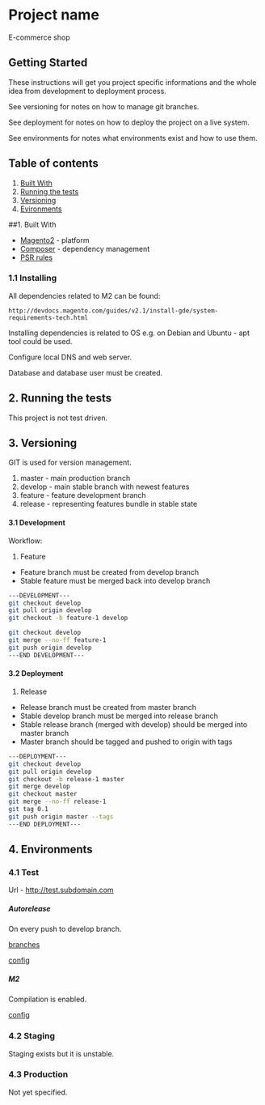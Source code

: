# Project name

E-commerce shop

## Getting Started

These instructions will get you project specific informations and
the whole idea from development to deployment process.

See versioning for notes on how to manage git branches.

See deployment for notes on how to deploy the project on a live system.

See environments for notes what environments exist and how to use them.

## Table of contents
1. [Built With](#1-built-with)
2. [Running the tests](#2-running-the-tests)
3. [Versioning](#3-versioning)
4. [Evironments](#4-environments)

##1. Built With
* [Magento2](https://developer.magento.com/) - platform
* [Composer](https://getcomposer.org/) - dependency management
* [PSR rules](http://www.php-fig.org/psr/)

### 1.1 Installing
All dependencies related to M2 can be found:
```
http://devdocs.magento.com/guides/v2.1/install-gde/system-requirements-tech.html
```

Installing dependencies is related to OS 
e.g. on Debian and Ubuntu - apt tool could be used.

Configure local DNS and  web server.

Database and database user must be created.

## 2. Running the tests

This project is not test driven.

## 3. Versioning

GIT is used for version management.

1. master - main production branch
2. develop - main stable branch with newest features
3. feature - feature development branch
4. release - representing features bundle in stable state

#### 3.1 Development

Workflow: 
1. Feature

* Feature branch must be created from develop branch
* Stable feature must be merged back into develop branch

```bash
---DEVELOPMENT---
git checkout develop
git pull origin develop
git checkout -b feature-1 develop

git checkout develop
git merge --no-ff feature-1
git push origin develop
---END DEVELOPMENT---
```
#### 3.2 Deployment

1. Release 

* Release branch must be created from master branch
* Stable develop branch must be merged into release branch
* Stable release branch (merged with develop) 
should be merged into master branch
* Master branch should be tagged and pushed to origin with tags

```bash
---DEPLOYMENT---
git checkout develop
git pull origin develop
git checkout -b release-1 master
git merge develop
git checkout master
git merge --no-ff release-1
git tag 0.1
git push origin master --tags
---END DEPLOYMENT---
```
## 4. Environments
### 4.1 Test
Url - http://test.subdomain.com

##### Autorelease
On every push to develop branch.

[branches](.gitlab-ci.yml)

[config](release.xml)
##### M2
Compilation is enabled.

[config](m2release.xml)

### 4.2 Staging

Staging exists but it is unstable.

### 4.3 Production

Not yet specified.
